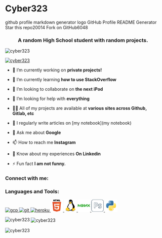 # Cyber323

github profile markdown generator logo
GitHub Profile README Generator
Star this repo20014
Fork on GitHub6048
<h3 align="center">A random High School student with random projects.</h3>

<p align="left"> <img src="https://komarev.com/ghpvc/?username=cyber323&label=Profile%20views&color=0e75b6&style=flat" alt="cyber323" /> </p>

<p align="left"> <a href="https://github.com/ryo-ma/github-profile-trophy"><img src="https://github-profile-trophy.vercel.app/?username=cyber323" alt="cyber323" /></a> </p>

- 🔭 I’m currently working on **private projects!**

- 🌱 I’m currently learning **how to use StackOverflow**

- 👯 I’m looking to collaborate on **the next iPod**

- 🤝 I’m looking for help with **everything**

- 👨‍💻 All of my projects are available at **various sites across Github, Gitlab, etc**

- 📝 I regularly write articles on [my notebook](my notebook)

- 💬 Ask me about **Google**

- 📫 How to reach me **Instagram**

- 📄 Know about my experiences **On Linkedin**

- ⚡ Fun fact **I am not funny.**

<h3 align="left">Connect with me:</h3>
<p align="left">
</p>

<h3 align="left">Languages and Tools:</h3>
<p align="left"> <a href="https://cloud.google.com" target="_blank" rel="noreferrer"> <img src="https://www.vectorlogo.zone/logos/google_cloud/google_cloud-icon.svg" alt="gcp" width="40" height="40"/> </a> <a href="https://git-scm.com/" target="_blank" rel="noreferrer"> <img src="https://www.vectorlogo.zone/logos/git-scm/git-scm-icon.svg" alt="git" width="40" height="40"/> </a> <a href="https://heroku.com" target="_blank" rel="noreferrer"> <img src="https://www.vectorlogo.zone/logos/heroku/heroku-icon.svg" alt="heroku" width="40" height="40"/> </a> <a href="https://www.w3.org/html/" target="_blank" rel="noreferrer"> <img src="https://raw.githubusercontent.com/devicons/devicon/master/icons/html5/html5-original-wordmark.svg" alt="html5" width="40" height="40"/> </a> <a href="https://www.linux.org/" target="_blank" rel="noreferrer"> <img src="https://raw.githubusercontent.com/devicons/devicon/master/icons/linux/linux-original.svg" alt="linux" width="40" height="40"/> </a> <a href="https://www.nginx.com" target="_blank" rel="noreferrer"> <img src="https://raw.githubusercontent.com/devicons/devicon/master/icons/nginx/nginx-original.svg" alt="nginx" width="40" height="40"/> </a> <a href="https://www.photoshop.com/en" target="_blank" rel="noreferrer"> <img src="https://raw.githubusercontent.com/devicons/devicon/master/icons/photoshop/photoshop-line.svg" alt="photoshop" width="40" height="40"/> </a> <a href="https://www.python.org" target="_blank" rel="noreferrer"> <img src="https://raw.githubusercontent.com/devicons/devicon/master/icons/python/python-original.svg" alt="python" width="40" height="40"/> </a> </p>

<p><img align="left" src="https://github-readme-stats.vercel.app/api/top-langs?username=cyber323&show_icons=true&locale=en&layout=compact" alt="cyber323" /></p>

<p>&nbsp;<img align="center" src="https://github-readme-stats.vercel.app/api?username=cyber323&show_icons=true&locale=en" alt="cyber323" /></p>

<p><img align="center" src="https://github-readme-streak-stats.herokuapp.com/?user=cyber323&" alt="cyber323" /></p>
